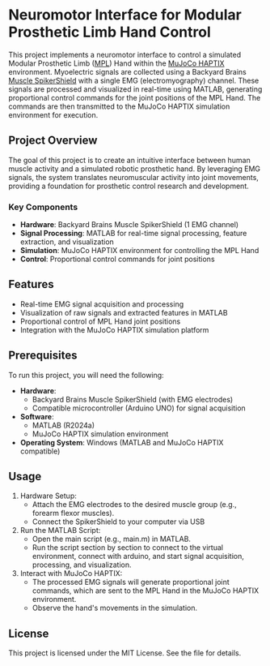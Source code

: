 # Neuromotor Interface for Modular Prosthetic Limb Hand Control

This project implements a neuromotor interface to control a simulated Modular Prosthetic Limb ([MPL](https://www.jhuapl.edu/work/projects-and-missions/revolutionizing-prosthetics/research)) Hand within the [MuJoCo HAPTIX](https://roboti.us/book/haptix.html) environment. Myoelectric signals are collected using a Backyard Brains [Muscle SpikerShield](https://docs.backyardbrains.com/retired/products/musclespikershieldbundle/) with a single EMG (electromyography) channel. These signals are processed and visualized in real-time using MATLAB, generating proportional control commands for the joint positions of the MPL Hand. The commands are then transmitted to the MuJoCo HAPTIX simulation environment for execution.

## Project Overview

The goal of this project is to create an intuitive interface between human muscle activity and a simulated robotic prosthetic hand. By leveraging EMG signals, the system translates neuromuscular activity into joint movements, providing a foundation for prosthetic control research and development.

### Key Components

- **Hardware**: Backyard Brains Muscle SpikerShield (1 EMG channel)
- **Signal Processing**: MATLAB for real-time signal processing, feature extraction, and visualization
- **Simulation**: MuJoCo HAPTIX environment for controlling the MPL Hand
- **Control**: Proportional control commands for joint positions

## Features

- Real-time EMG signal acquisition and processing
- Visualization of raw signals and extracted features in MATLAB
- Proportional control of MPL Hand joint positions
- Integration with the MuJoCo HAPTIX simulation platform

## Prerequisites

To run this project, you will need the following:

- **Hardware**:
  - Backyard Brains Muscle SpikerShield (with EMG electrodes)
  - Compatible microcontroller (Arduino UNO) for signal acquisition
- **Software**:
  - MATLAB (R2024a)
  - MuJoCo HAPTIX simulation environment
- **Operating System**: Windows (MATLAB and MuJoCo HAPTIX compatible)

## Usage

1. Hardware Setup:
   - Attach the EMG electrodes to the desired muscle group (e.g., forearm flexor muscles).
   - Connect the SpikerShield to your computer via USB
2. Run the MATLAB Script:
   - Open the main script (e.g., main.m) in MATLAB.
   - Run the script section by section to connect to the virtual environment, connect with arduino, and start signal acquisition, processing, and visualization.
3. Interact with MuJoCo HAPTIX:
   - The processed EMG signals will generate proportional joint commands, which are sent to the MPL Hand in the MuJoCo HAPTIX environment.
   - Observe the hand's movements in the simulation.

## License

This project is licensed under the MIT License. See the  file for details.
